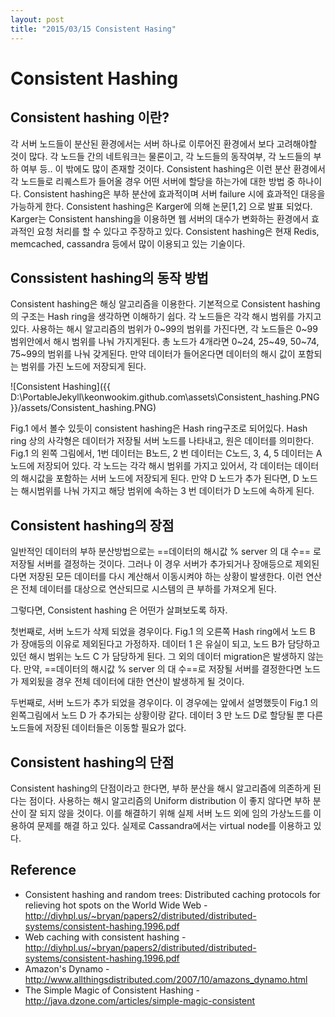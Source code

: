 ```yaml
---
layout: post
title: "2015/03/15 Consistent Hasing"
---
```


# Consistent Hashing

## Consistent hashing 이란?

각 서버 노드들이 분산된 환경에서는 서버 하나로 이루어진 환경에서 보다 고려해야할 것이 많다. 각 노드들 간의 네트워크는 물론이고, 각 노드들의 동작여부, 각 노드들의 부하 여부 등.. 이 밖에도 많이 존재할 것이다. Consistent hashing은 이런 분산 환경에서 각 노드들로 리퀘스트가 들어올 경우 어떤 서버에 할당을 하는가에 대한 방법 중 하나이다. Consistent hashing은 부하 분산에 효과적이며 서버 failure 시에 효과적인 대응을 가능하게 한다. Consistent hashing은 Karger에 의해 논문[1,2] 으로 발표 되었다. Karger는 Consistent hanshing을 이용하면 웹 서버의 대수가 변화하는 환경에서 효과적인 요청 처리를 할 수 있다고 주장하고 있다. Consistent hashing은 현재 Redis, memcached, cassandra 등에서 많이 이용되고 있는 기술이다.

## Conssistent hashing의 동작 방법

Consistent hashing은 해싱 알고리즘을 이용한다. 기본적으로 Consistent hashing의 구조는 Hash ring을 생각하면 이해하기 쉽다. 각 노드들은 각각 해시 범위를 가지고 있다. 사용하는 해시 알고리즘의 범위가 0~99의 범위를 가진다면, 각 노드들은 0~99범위안에서 해시 범위를 나눠 가지게된다. 총 노드가 4개라면 0~24, 25~49, 50~74, 75~99의 범위를 나눠 갖게된다. 만약 데이터가 들어온다면 데이터의 해시 값이 포함되는 범위를 가진 노드에 저장되게 된다.

![Consistent Hashing]({{ D:\PortableJekyll\keonwookim.github.com\assets\Consistent_hashing.PNG }}/assets/Consistent_hashing.PNG)

Fig.1 에서 볼수 있듯이 consistent hashing은 Hash ring구조로 되어있다. Hash ring 상의 사각형은 데이터가 저장될 서버 노드를 나타내고, 원은 데이터를 의미한다. Fig.1 의 왼쪽 그림에서, 1번 데이터는 B노드, 2 번 데이터는 C노드, 3, 4, 5 데이터는 A 노드에 저장되어 있다. 각 노드는 각각 해시 범위를 가지고 있어서, 각 데이터는 데이터의 해시값을 포함하는 서버 노드에 저장되게 된다. 만약 D 노드가 추가 된다면, D 노드는 해시범위를 나눠 가지고 해당 범위에 속하는 3 번 데이터가 D 노드에 속하게 된다.

## Consistent hashing의 장점
일반적인 데이터의 부하 분산방법으로는 ==데이터의 해시값 % server 의 대 수== 로 저장될 서버를 결정하는 것이다. 그러나 이 경우 서버가 추가되거나 장애등으로 제외된다면 저장된 모든 데이터를 다시 계산해서 이동시켜야 하는 상황이 발생한다. 이런 연산은 전체 데이터를 대상으로 연산되므로 시스템의 큰 부하를 가져오게 된다.

그렇다면, Consistent hashing 은 어떤가 살펴보도록 하자.

첫번째로, 서버 노드가 삭제 되었을 경우이다. Fig.1 의 오른쪽 Hash ring에서 노드 B 가 장애등의 이유로 제외된다고 가정하자. 데이터 1 은 유실이 되고, 노드 B가 담당하고 있던 해시 범위는 노드 C 가 담당하게 된다. 그 외의 데이터 migration은 발생하지 않는다. 만약, ==데이터의 해시값 % server 의 대 수==로 저장될 서버를 결정한다면 노드가 제외됬을 경우 전체 데이터에 대한 연산이 발생하게 될 것이다.

두번째로, 서버 노드가 추가 되었을 경우이다. 이 경우에는 앞에서 설명했듯이 Fig.1 의 왼쪽그림에서 노드 D 가 추가되는 상황이랑 같다. 데이터 3 만 노드 D로 할당될 뿐 다른 노드들에 저장된 데이터들은 이동할 필요가 없다.

## Consistent hashing의 단점
Consistent hashing의 단점이라고 한다면, 부하 분산을 해시 알고리즘에 의존하게 된다는 점이다. 사용하는 해시 알고리즘의 Uniform distribution 이 좋지 않다면 부하 분산이 잘 되지 않을 것이다. 이를 해결하기 위해 실제 서버 노드 외에 임의 가상노드를 이용하여 문제를 해결 하고 있다. 실제로 Cassandra에서는 virtual node를 이용하고 있다.

## Reference

* Consistent hashing and random trees: Distributed caching protocols for relieving hot spots on the World Wide Web - http://diyhpl.us/~bryan/papers2/distributed/distributed-systems/consistent-hashing.1996.pdf
* Web caching with consistent hashing - http://diyhpl.us/~bryan/papers2/distributed/distributed-systems/consistent-hashing.1996.pdf
* Amazon's Dynamo - http://www.allthingsdistributed.com/2007/10/amazons_dynamo.html
* The Simple Magic of Consistent Hashing - http://java.dzone.com/articles/simple-magic-consistent




